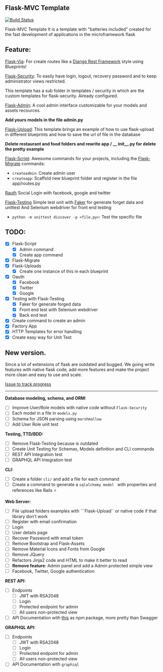 Flask-MVC Template
------------------
[![Build Status](https://travis-ci.org/CharlyJazz/Flask-MVC-Template.svg?branch=master)](https://travis-ci.org/CharlyJazz/Flask-MVC-Template)

Flask-MVC Template It is a template with "batteries included" created for the fast development of applications in the microframework flask

Feature:
--------
[Flask-Via](http://flask-via.soon.build/en/latest/):
For create routes like a [Django Rest Framework](http://www.django-rest-framework.org) style using Blueprints!

[Flask-Security](https://pythonhosted.org/Flask-Security/):
To easily have login, logout, recovery password and to keep administrator views restricted.

This template has a sub folder in templates / security in which are the custom templates for flask-security. Already configured.

[Flask-Admin](https://flask-admin.readthedocs.io/en/latest/):
A cool admin interface customizable for your models and assets recources.

**Add yours models in the file admin.py**

[Flask-Upload](http://flask.pocoo.org/docs/0.12/patterns/fileuploads/):
This template brings an example of how to use flask-upload in different blueprints and how to save the url of file in the database

**Delete restaurant and food folders and rewrite app / __ init__.py for delete the pretty example**

[Flask-Script](https://flask-script.readthedocs.io/en/latest/):
Awesome commands for your projects, including the [Flask-Migrate](https://flask-migrate.readthedocs.io/en/latest/) commands:
- `createadmin`: Create admin user
- `createapp`: Scaffold new  blueprint folder and register in the file app/routes.py

[Rauth](https://rauth.readthedocs.io/en/latest/)
Social Login with facebook, google and twitter

[Flask-Testing](https://pythonhosted.org/Flask-Testing/)
Simple test unit with [Faker](https://github.com/joke2k/faker) for generate forget data and unittest
And Selenium webdriver for front end testing
- `python -m unittest discover -p <file.py>`: Test the specific file

TODO:
-----

* [x] Flask-Script
    * [x] Admin command
    * [x] Create app command
* [x] Flask-Migrate
* [x] Flask-Uploads
    * [x] Create one instance of this in each blueprint
* [x] Oauth
    * [x] Facebook
    * [x] Twitter
    * [x] Google
* [x]  Testing with Flask-Testing
    * [x] Faker for generate forged data
    * [x] Front end test with Selenium webdriver
    * [x] Back end test
* [x]  Create command to create an admin
* [x]  Factory App
* [x]  HTTP Templates for error handling
* [x]  Create easy way for Unit Test

## New version.

Since a lot of extensions of flask are outdated and bugged. We going write features with native flask code, add more features and make the project more clean and easy to use and scale. 

[Issue to track progress](https://github.com/CharlyJazz/Flask-MVC-Template/issues/18)

----------------------------

**Database modeling, schema, and ORM:**

- [ ] Improve User/Role models with native code without ```Flask-Security```
- [ ] Each model in a file in ```models.py```
- [ ] Schema for JSON parsing using ```marshmallow```
- [ ] Add User Role unit test

**Testing, TTD/BDD:**

- [ ] Remove Flask-Testing because is outdated
- [ ] Create Unit Testing for Schemas, Models definition and CLI commands
- [ ] REST API Integration test
- [ ] GRAPHQL API Integration test

**CLI:**

- [ ] Create a folder ```cli/``` and add a file for each command
- [ ] Create a command to generate a ```sqlalchemy model ``` with properties and references like Rails :star:

**Web Server:**

- [ ] File upload folders examples with ```Flask-Upload`` or native code if that library don't work
- [ ] Register with email confirmation
- [ ] Login
- [ ] User details page
- [ ] Recover Password with email token
- [ ] Remove Bootstrap and Flask-Assets
- [ ] Remove Material Icons and Fonts from Google
- [ ] Remove JQuery
- [ ] Refactors Jinja2 code and HTML to make it better to read
- [ ] **Remove feature**: Admin panel and add a Admin protected simple view
- [ ] Facebook, Twitter, Google authentication

**REST API:**

- [ ] Endpoints
    - [ ] JWT with RSA2048
    - [ ] Login
    - [ ] Protected endpoint for admin
    - [ ] All users non-protected view
- [ ] API Documentation with [this](https://github.com/CharlyJazz/API-REST-Documentation-Generator) as npm package, more pretty than Swagger

**GRAPHQL API:**

- [ ] Endpoints
    - [ ] JWT with RSA2048
    - [ ] Login
    - [ ] Protected endpoint for admin
    - [ ] All users non-protected view
- [ ] API Documentation with ```graphiql```
